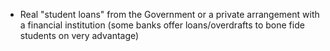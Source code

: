 - Real "student loans" from the Government or a private arrangement with a financial institution (some banks offer loans/overdrafts to bone fide students on very advantage)
